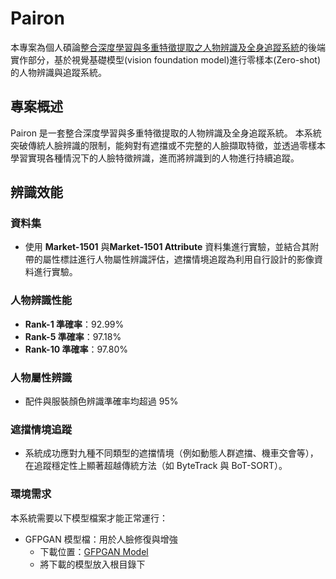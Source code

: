 # Pairon
本專案為個人碩論[整合深度學習與多重特徵提取之人物辨識及全身追蹤系統](https://hdl.handle.net/11296/8ytxzm)的後端實作部分，基於視覺基礎模型(vision foundation model)進行零樣本(Zero-shot)的人物辨識與追蹤系統。

## 專案概述
Pairon 是一套整合深度學習與多重特徵提取的人物辨識及全身追蹤系統。 本系統突破傳統人臉辨識的限制，能夠對有遮擋或不完整的人臉擷取特徵，並透過零樣本學習實現各種情況下的人臉特徵辨識，進而將辨識到的人物進行持續追蹤。

## 辨識效能

### 資料集
- 使用 **Market-1501** 與**Market-1501 Attribute** 資料集進行實驗，並結合其附帶的屬性標註進行人物屬性辨識評估，遮擋情境追蹤為利用自行設計的影像資料進行實驗。

### 人物辨識性能
- **Rank-1 準確率**：92.99%
- **Rank-5 準確率**：97.18%
- **Rank-10 準確率**：97.80%

### 人物屬性辨識
- 配件與服裝顏色辨識準確率均超過 95%

### 遮擋情境追蹤
- 系統成功應對九種不同類型的遮擋情境（例如動態人群遮擋、機車交會等），在追蹤穩定性上顯著超越傳統方法（如 ByteTrack 與 BoT-SORT）。

### 環境需求

本系統需要以下模型檔案才能正常運行：
- GFPGAN 模型檔：用於人臉修復與增強
  - 下載位置：[GFPGAN Model](https://drive.google.com/drive/folders/1AspP1c836z_abNLn1REQNvXQvnQ43zBR?usp=sharing)
  - 將下載的模型放入根目錄下

